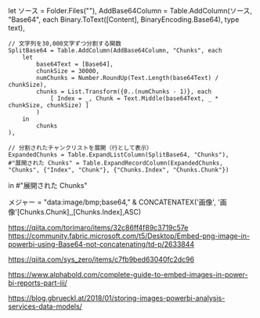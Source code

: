 let
    ソース = Folder.Files(""),
    AddBase64Column = Table.AddColumn(ソース, "Base64", each Binary.ToText([Content], BinaryEncoding.Base64), type text),

    // 文字列を30,000文字ずつ分割する関数
    SplitBase64 = Table.AddColumn(AddBase64Column, "Chunks", each 
        let
            base64Text = [Base64],
            chunkSize = 30000,
            numChunks = Number.RoundUp(Text.Length(base64Text) / chunkSize),
            chunks = List.Transform({0..(numChunks - 1)}, each 
                [ Index = _, Chunk = Text.Middle(base64Text, _ * chunkSize, chunkSize) ]
            )
        in
            chunks
    ),

    // 分割されたチャンクリストを展開（行として表示）
    ExpandedChunks = Table.ExpandListColumn(SplitBase64, "Chunks"),
    #"展開された Chunks" = Table.ExpandRecordColumn(ExpandedChunks, "Chunks", {"Index", "Chunk"}, {"Chunks.Index", "Chunks.Chunk"})
in
    #"展開された Chunks"



メジャー = "data:image/bmp;base64," & CONCATENATEX('画像', '画像'[Chunks.Chunk],,[Chunks.Index],ASC)


https://qiita.com/torimaro/items/32c86ff4f89c3719c57e
https://community.fabric.microsoft.com/t5/Desktop/Embed-png-image-in-powerbi-using-Base64-not-concatenating/td-p/2633844

https://qiita.com/sys_zero/items/c7fb9bed63040fc2dc96

https://www.alphabold.com/complete-guide-to-embed-images-in-power-bi-reports-part-iii/

https://blog.gbrueckl.at/2018/01/storing-images-powerbi-analysis-services-data-models/
